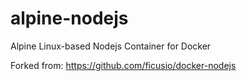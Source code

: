 # alpine-nodejs
Alpine Linux-based Nodejs Container for Docker

Forked from: https://github.com/ficusio/docker-nodejs
